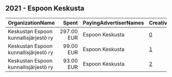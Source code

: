 ## 2021 - Espoon Keskusta 
|OrganizationName|Spent|PayingAdvertiserNames|CreativeUrls|Impressions|Genders|AgeBrackets|CountryCodes|BillingAddresses|CandidateBallotInformation|
|:---|---:|:---|:---|---:|:---|:---|:---|:---|:---|
|Keskustan Espoon kunnallisjärjestö ry|297.00 EUR|Espoon Keskusta|[0](https://www.snap.com/political-ads/asset/f18ce8e78a666cef99a0f1bf67c1ddae45951bd0a5283710776f11e53439da2c?mediaType=png)|130,787||18+|finland|"Takkavitsankuja 6A1,ESPOO,02760,FI"||
|Keskustan Espoon kunnallisjärjestö ry|99.00 EUR|Espoon Keskusta|[1](https://www.snap.com/political-ads/asset/7308e12c49f8e4aebd9600cfd56edeb9329819fe7257e9a894302731b32f67a2?mediaType=mp4)|50,518||18+|finland|"Takkavitsankuja 6A1,ESPOO,02760,FI"||
|Keskustan Espoon kunnallisjärjestö ry|93.00 EUR|Espoon Keskusta|[2](https://www.snap.com/political-ads/asset/79c85f5b6b2eb9fbf9645c40a9e08aad375dda7619a2f211b3505204d14c3381?mediaType=jpeg)|47,710||18+|finland|"Takkavitsankuja 6A1,ESPOO,02760,FI"||
